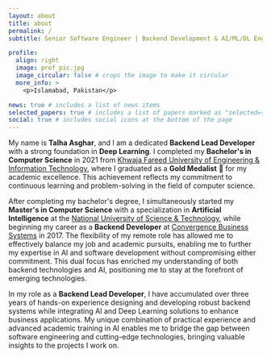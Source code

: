 ```yaml
---
layout: about
title: about
permalink: /
subtitle: Senior Software Engineer | Backend Development & AI/ML/DL Engineering Lead

profile:
  align: right
  image: prof_pic.jpg
  image_circular: false # crops the image to make it circular
  more_info: >
    <p>Islamabad, Pakistan</p>

news: true # includes a list of news items
selected_papers: true # includes a list of papers marked as "selected={true}"
social: true # includes social icons at the bottom of the page
---
```


My name is **Talha Asghar**, and I am a dedicated **Backend Lead Developer** with a strong foundation in **Deep Learning**. I completed my **Bachelor's in Computer Science** in 2021 from [Khwaja Fareed University of Engineering & Information Technology](https://kfueit.edu.pk/), where I graduated as a **Gold Medalist** 🥇 for my academic excellence. This achievement reflects my commitment to continuous learning and problem-solving in the field of computer science.

After completing my bachelor's degree, I simultaneously started my **Master's in Computer Science** with a specialization in **Artificial Intelligence** at the [National University of Science & Technology](https://nust.edu.pk/), while beginning my career as a **Backend Developer** at [Convergence Business Systems](https://convergence.pk/) in 2017. The flexibility of my remote role has allowed me to effectively balance my job and academic pursuits, enabling me to further my expertise in AI and software development without compromising either commitment. This dual focus has enriched my understanding of both backend technologies and AI, positioning me to stay at the forefront of emerging technologies.

In my role as a **Backend Lead Developer**, I have accumulated over three years of hands-on experience designing and developing robust backend systems while integrating AI and Deep Learning solutions to enhance business applications. My unique combination of practical experience and advanced academic training in AI enables me to bridge the gap between software engineering and cutting-edge technologies, bringing valuable insights to the projects I work on.